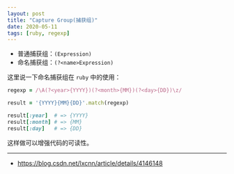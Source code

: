 ```yaml
---
layout: post
title: "Capture Group(捕获组)"
date: 2020-05-11
tags: [ruby, regexp]
---
```


* 普通捕获组：`(Expression)`
* 命名捕获组：`(?<name>Expression)`

这里说一下命名捕获组在 `ruby` 中的使用：

```ruby
regexp = /\A(?<year>{YYYY})(?<month>{MM})(?<day>{DD})\z/

result = '{YYYY}{MM}{DD}'.match(regexp)

result[:year]  # => {YYYY}
result[:month] # => {MM}
result[:day]   # => {DD}
```

这样做可以增强代码的可读性。

---

* https://blog.csdn.net/lxcnn/article/details/4146148
